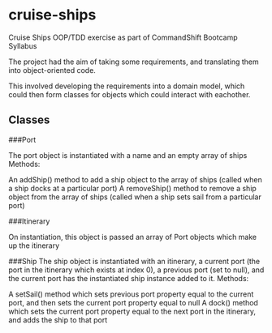 # cruise-ships
Cruise Ships OOP/TDD exercise as part of CommandShift Bootcamp Syllabus

The project had the aim of taking some requirements, and translating them into object-oriented code. 

This involved developing the requirements into a domain model, which could then form classes for objects which could interact with eachother.

## Classes
###Port

The port object is instantiated with a name and an empty array of ships
Methods: 

An addShip() method to add a ship object to the array of ships (called when a ship docks at a particular port)
A removeShip() method to remove a ship object from the array of ships (called when a ship sets sail from a particular port)

###Itinerary

On instantiation, this object is passed an array of Port objects which make up the itinerary

###Ship
The ship object is instantiated with an itinerary, a current port (the port in the itinerary which exists at index 0), a previous port (set to null), and the current port has the instantiated ship instance added to it.
Methods: 

A setSail() method which sets previous port property equal to the current port, and then sets the current port property equal to null
A dock() method which sets the current port property equal to the next port in the itinerary, and adds the ship to that port
